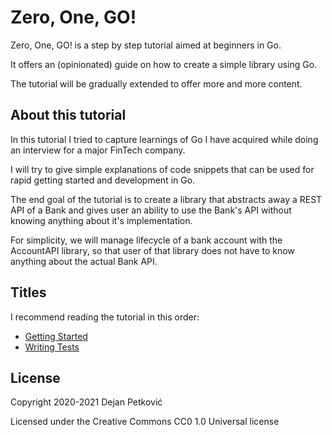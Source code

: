 # Zero, One, GO!

Zero, One, GO! is a step by step tutorial aimed at beginners in Go.

It offers an (opinionated) guide on how to create a simple library using Go.

The tutorial will be gradually extended to offer more and more content.

## About this tutorial

In this tutorial I tried to capture learnings of Go I have acquired while doing an interview for a major FinTech company.

I will try to give simple explanations of code snippets that can be used for rapid getting started and development in Go.

The end goal of the tutorial is to create a library that abstracts away a REST API of a Bank and gives user an ability to use the Bank's API without knowing anything about it's implementation.

For simplicity, we will manage lifecycle of a bank account with the AccountAPI library, so that user of that library does not have to know anything about the actual Bank API. 

## Titles

I recommend reading the tutorial in this order:

* [Getting Started](getting-started/README.md)
* [Writing Tests](writing-tests/README.md)

## License
Copyright 2020-2021 Dejan Petković

Licensed under the Creative Commons CC0 1.0 Universal license
